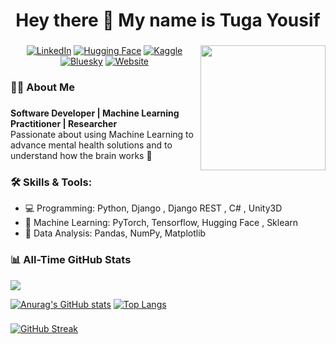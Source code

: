 ###

<h1 align="center">Hey there 👋 My name is Tuga Yousif</h1>

###
<img align="right" height="200" src="https://media2.giphy.com/media/v1.Y2lkPTc5MGI3NjExOTd6OHFzZmdoY2N3YTYzYnIzNTljNGdhamlzZ21ieTdocHNmZmI4eSZlcD12MV9pbnRlcm5hbF9naWZfYnlfaWQmY3Q9Zw/du3J3cXyzhj75IOgvA/giphy.gif"  />




<p align="center">
<a href="https://www.linkedin.com/in/tuga-yousif-495a27b7/"><img src="https://img.shields.io/badge/LinkedIn-0077B5?logo=linkedin&logoColor=white" alt="LinkedIn"></a>
<a href="https://huggingface.co/TugaYousif"><img src="https://img.shields.io/badge/HuggingFace-FFCC00?logo=huggingface&logoColor=white" alt="Hugging Face"></a>
<a href="https://www.kaggle.com/tugakariem"><img src="https://img.shields.io/badge/Kaggle-20BEFF?logo=kaggle&logoColor=white" alt="Kaggle"></a>
<a href="https://bsky.app/profile/tugayousif.bsky.social"><img src="https://img.shields.io/badge/Bluesky-1D9BF0?logo=bluesky&logoColor=white" alt="Bluesky"></a>
<a href="https://your-website-link.com"><img src="https://img.shields.io/badge/Website-000000?logo=website&logoColor=white" alt="Website"></a>
</p>


<h3 align="left">👩‍💻  About Me</h3>

###  
**Software Developer | Machine Learning Practitioner | Researcher**  
Passionate about using Machine Learning to advance mental health solutions and to understand how the brain works 🧠 


### 🛠️ Skills & Tools:
- 💻 Programming: Python, Django , Django REST , C# , Unity3D
- 🧠 Machine Learning: PyTorch, Tensorflow, Hugging Face , Sklearn
- 🧪 Data Analysis: Pandas, NumPy, Matplotlib

### 📊 All-Time GitHub Stats ### 

![](https://api.visitorbadge.io/api/VisitorHit?user=TugaAhmed&repo=github-visitors-badge&countColor=%2342A5F5)



[![Anurag's GitHub stats](https://github-readme-stats.vercel.app/api?username=tugaahmed&include_all_commits=true&show_icons=true)](https://github.com/anuraghazra/github-readme-stats)
[![Top Langs](https://github-readme-stats.vercel.app/api/top-langs/?username=tugaahmed&layout=donut)](https://github.com/anuraghazra/github-readme-stats)
###
[![GitHub Streak](https://streak-stats.demolab.com/?user=tugaahmed)](https://git.io/streak-stats)


